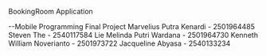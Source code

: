 BookingRoom Application

--Mobile Programming Final Project
Marvelius Putra Kenardi - 2501964485
Steven The - 2540117584
Lie Melinda Putri Wardana - 2501964730
Kenneth William Noverianto - 2501973722
Jacqueline Abyasa - 2540133234